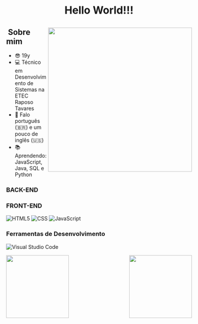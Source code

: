 <h1 align="center">Hello World!!!</h1>


   <div>

<img align="right" height="390em" src="https://media.discordapp.net/attachments/1057382154985811971/1202661140220354711/pngegg.png?ex=65ce4478&is=65bbcf78&hm=f565b75649c2b97c6cf3b5081dc08e21a55f29ee5f2241ff5b6fd05a24ff7b34&=&format=webp&quality=lossless&width=758&height=671">
  
## &nbsp;Sobre mim

 - 😎 19y
 - 💻 Técnico em Desenvolvimento de Sistemas na ETEC Raposo Tavares
 - 💬 Falo português (🇧🇷) e um pouco de inglês (🇺🇸)
 - 📚 Aprendendo: JavaScript, Java, SQL e Python

### BACK-END

<!-- [![JAVA](https://img.shields.io/badge/-JAVA-002B4D?style=for-the-badge&logo=java)
![Nodejs](https://img.shields.io/badge/-nodejs-002B4D?style=for-the-badge&logo=nodedotjs)
![Springboot](https://img.shields.io/badge/-springboot-002B4D?style=for-the-badge&logo=springboot)
![Python](https://img.shields.io/badge/-python-002B4D?style=for-the-badge&logo=python)
![Mysql](https://img.shields.io/badge/-mysql-002B4D?style=for-the-badge&logo=mysql)] -->

### FRONT-END

![HTML5](https://img.shields.io/badge/-HTML5-001F39?style=for-the-badge&logo=HTML5)
![CSS](https://img.shields.io/badge/-CSS-001F39?style=for-the-badge&logo=CSS3&logoColor=1572B6)
![JavaScript](https://img.shields.io/badge/-JavaScript-001F39?style=for-the-badge&logo=javascript)

### Ferramentas de Desenvolvimento

![Visual Studio Code](https://img.shields.io/badge/-Visual%20Studio%20Code-021632?style=for-the-badge&logo=visual-studio-code&logoColor=007ACC)

</div>


<div>
<img align="left"  height="170em"  src="https://github-readme-stats.vercel.app/api?username=siigAprendiz&show_icons=true&theme=prussian">
<img align="right" height="170em" src="https://github-readme-stats.vercel.app/api/top-langs/?username=siigAprendiz&layout=compact&theme=prussian">
</div>
